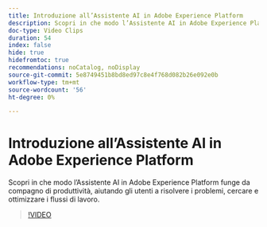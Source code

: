 ```yaml
---
title: Introduzione all’Assistente AI in Adobe Experience Platform
description: Scopri in che modo l’Assistente AI in Adobe Experience Platform funge da compagno di produttività, aiutando gli utenti a risolvere i problemi, cercare e ottimizzare i flussi di lavoro.
doc-type: Video Clips
duration: 54
index: false
hide: true
hidefromtoc: true
recommendations: noCatalog, noDisplay
source-git-commit: 5e8749451b8bd8ed97c8e4f768d082b26e092e0b
workflow-type: tm+mt
source-wordcount: '56'
ht-degree: 0%

---
```


# Introduzione all’Assistente AI in Adobe Experience Platform

Scopri in che modo l’Assistente AI in Adobe Experience Platform funge da compagno di produttività, aiutando gli utenti a risolvere i problemi, cercare e ottimizzare i flussi di lavoro.

<!--  -->
>[!VIDEO](https://video.tv.adobe.com/v/3459306?learn=on&enablevpops=true)
